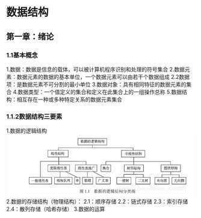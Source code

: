 # 数据结构

## 第一章：绪论

### 1.1基本概念

1.数据：数据是信息的载体，可以被计算机程序识别和处理的符号集合
2.数据元素：数据元素的数据的基本单位，一个数据元素可以由若干个数据组成
2.2数据项：是数据元素不可分割的最小单位
3.数据对象：具有相同特征的数据元素的集合
4.数据类型：一个值定义的集合和定义在此集合上的一组操作总称
5.数据结构：相互存在一种或多种特定关系的数据元素集合

### 1.1.2数据结构三要素

1.数据的逻辑结构
![Image text](/DS/img/%E6%95%B0%E6%8D%AE%E7%9A%84%E9%80%BB%E8%BE%91%E7%BB%93%E6%9E%84%E5%88%86%E7%B1%BB%E5%9B%BE.PNG)
2.数据的存储结构（物理结构）：
        2.1：顺序存储
        2.2：链式存储
        2.3：索引存储
        2.4：散列存储（哈希存储）
3.数据的运算

